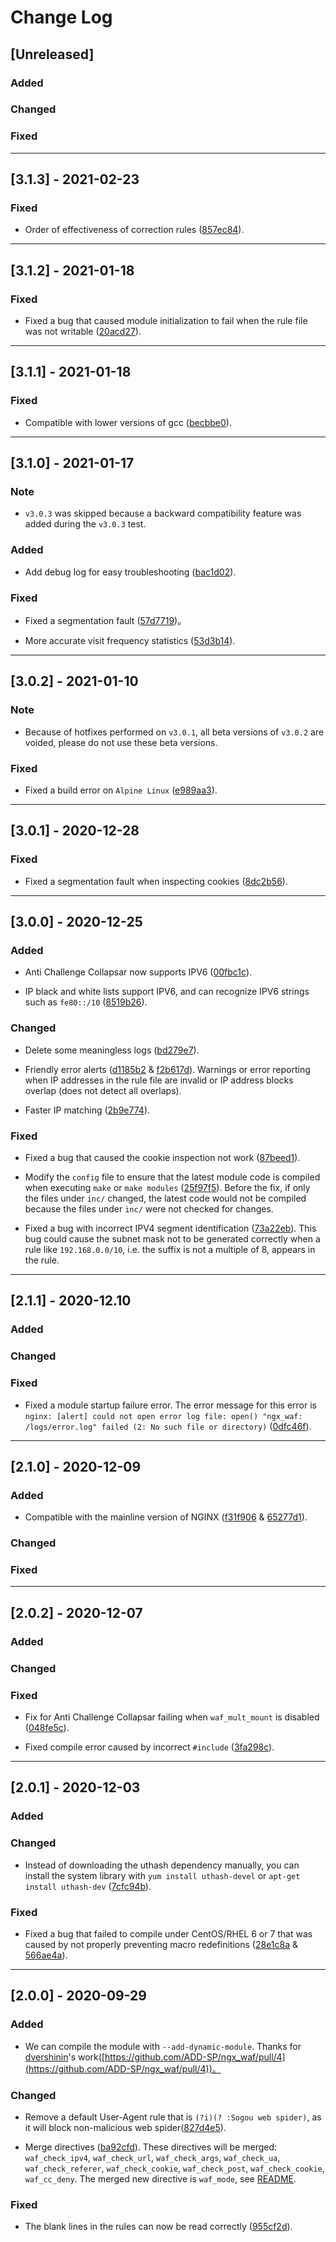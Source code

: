 # Change Log

## [Unreleased]

### Added

### Changed

### Fixed

***

## [3.1.3] - 2021-02-23

### Fixed

* Order of effectiveness of correction rules ([857ec84](https://github.com/ADD-SP/ngx_waf/commit/857ec84c6519d88d1c1a5560a244dceffd413f3f)).

***

## [3.1.2] - 2021-01-18

### Fixed

* Fixed a bug that caused module initialization to fail when the rule file was not writable ([20acd27](https://github.com/ADD-SP/ngx_waf/commit/20acd27815d1f266d89c1557e93848c96117b8ff)).

***

## [3.1.1] - 2021-01-18

### Fixed

* Compatible with lower versions of gcc ([becbbe0](https://github.com/ADD-SP/ngx_waf/commit/becbbe022b9f6efa606e720d7cbcd6c5d6f22c33)).

***

## [3.1.0] - 2021-01-17

### Note

* `v3.0.3` was skipped because a backward compatibility feature was added during the `v3.0.3` test.

### Added

* Add debug log for easy troubleshooting ([bac1d02](https://github.com/ADD-SP/ngx_waf/commit/bac1d026e9e902d9a49881e899cba4965f3388a4)).

### Fixed

* Fixed a segmentation fault ([57d7719](https://github.com/ADD-SP/ngx_waf/commit/57d7719654caddc40ee655c797f0984f42c25495))。

* More accurate visit frequency statistics ([53d3b14](https://github.com/ADD-SP/ngx_waf/commit/53d3b149a524252dbb9b8170e31f4b1f4895a6b7)).

***

## [3.0.2] - 2021-01-10

### Note

* Because of hotfixes performed on `v3.0.1`, all beta versions of `v3.0.2` are voided, please do not use these beta versions.

### Fixed

* Fixed a build error on `Alpine Linux` ([e989aa3](https://github.com/ADD-SP/ngx_waf/commit/e989aa34370da73f03627601188ca33844372c4f)).

***

## [3.0.1] - 2020-12-28

### Fixed

* Fixed a segmentation fault when inspecting cookies ([8dc2b56](https://github.com/ADD-SP/ngx_waf/commit/8dc2b56e9a8ae7c22cc5309ac0a060b0358f545b)).


***

## [3.0.0] - 2020-12-25

### Added

* Anti Challenge Collapsar now supports IPV6 ([00fbc1c](https://github.com/ADD-SP/ngx_waf/commit/00fbc1c20ec964f6cd3bb992d756737e95b6c7ed)).

* IP black and white lists support IPV6, and can recognize IPV6 strings such as `fe80::/10` ([8519b26](https://github.com/ADD-SP/ngx_waf/commit/8519b26f5fb9491ac60ae084247a0957c0931d0c)).

### Changed

* Delete some meaningless logs ([bd279e7](https://github.com/ADD-SP/ngx_waf/commit/bd279e7be872621fa75337722a9fae30b2ea6812)).

* Friendly error alerts ([d1185b2](https://github.com/ADD-SP/ngx_waf/commit/d1185b26a413e45dcf5ef479b0078aa57a4b5962) & [f2b617d](https://github.com/ADD-SP/ngx_waf/commit/f2b617d5174eb1bc6982113415ddcb1f798ef703)). Warnings or error reporting when IP addresses in the rule file are invalid or IP address blocks overlap (does not detect all overlaps).

* Faster IP matching ([2b9e774](https://github.com/ADD-SP/ngx_waf/commit/2b9e77404826666df301c3d6b3ce07a6968de266)).

### Fixed

* Fixed a bug that caused the cookie inspection not work ([87beed1](https://github.com/ADD-SP/ngx_waf/commit/87beed183e404c70411a2d35ea68ebbccccf5ff6)).

* Modify the `config` file to ensure that the latest module code is compiled when executing `make` or `make modules` ([25f97f5](https://github.com/ADD-SP/ngx_waf/commit/25f97f5e7f3792b131ab0ebb1bfe4b7fe5e330ae)). Before the fix, if only the files under `inc/` changed, the latest code would not be compiled because the files under `inc/` were not checked for changes.

* Fixed a bug with incorrect IPV4 segment identification ([73a22eb](https://github.com/ADD-SP/ngx_waf/commit/73a22eb3538a24e9714bf8331946a5654df20cc1)). This bug could cause the subnet mask not to be generated correctly when a rule like `192.168.0.0/10`, i.e. the suffix is not a multiple of 8, appears in the rule.

***

## [2.1.1] - 2020-12.10

### Added

### Changed

### Fixed

* Fixed a module startup failure error. The error message for this error is `nginx: [alert] could not open error log file: open() "ngx_waf: /logs/error.log" failed (2: No such file or directory)` ([0dfc46f](https://github.com/ADD-SP/ngx_waf/commit/0dfc46f2dfc7ed91977b501c868abf961966d4e1)).

***

## [2.1.0] - 2020-12-09

### Added

* Compatible with the mainline version of NGINX ([f31f906](https://github.com/ADD-SP/ngx_waf/commit/f31f906b11fb00f54bfea504ca7c8c147a0be1d8) & [65277d1](https://github.com/ADD-SP/ngx_waf/commit/7b4f897a4a332b43bf94de874f8ba8c3098aaee4)).

### Changed

### Fixed

***

## [2.0.2] - 2020-12-07

### Added

### Changed

### Fixed

* Fix for Anti Challenge Collapsar failing when `waf_mult_mount` is disabled ([048fe5c](https://github.com/ADD-SP/ngx_waf/commit/048fe5c15863d9a3106387225774305aa5564726)).

* Fixed compile error caused by incorrect `#include` ([3fa298c](https://github.com/ADD-SP/ngx_waf/commit/3fa298c6184618ea0cd6336783a4d7a2ed27469c)).

***

## [2.0.1] - 2020-12-03

### Added

### Changed

* Instead of downloading the uthash dependency manually, you can install the system library with `yum install uthash-devel` or `apt-get install uthash-dev` ([7cfc94b](https://github.com/ADD-SP/ngx_waf/commit/7cfc94bc64fa4f2c29bdf3b24e21aeb1ba412054)).

### Fixed

* Fixed a bug that failed to compile under CentOS/RHEL 6 or 7 that was caused by not properly preventing macro redefinitions ([28e1c8a](https://github.com/ADD-SP/ngx_waf/commit/28e1c8aca03375089c75df21c5db3c38013edde7) & [566ae4a](https://github.com/ADD-SP/ngx_waf/commit/566ae4a50f855674b256db84305a24e1b2a6bc6d)).

***

## [2.0.0] - 2020-09-29

### Added

* We can compile the module with `--add-dynamic-module`. Thanks for [dvershinin](https://github.com/dvershinin)'s work([https://github.com/ADD-SP/ngx_waf/pull/4](https://github.com/ADD-SP/ngx_waf/pull/4))。

### Changed

* Remove a default User-Agent rule that is `(?i)(? :Sogou web spider)`, as it will block non-malicious web spider([827d4e5](https://github.com/ADD-SP/ngx_waf/commit/827d4e5bc48894ff9147e49799d3a9656fe7dd8a)).

* Merge directives ([ba92cfd](https://github.com/ADD-SP/ngx_waf/commit/ba92cfd53ce78da8ff4ed22d2bc71a47de4cbe25)). These directives will be merged: `waf_check_ipv4`, `waf_check_url`, `waf_check_args`, `waf_check_ua`, `waf_check_referer`, `waf_check_cookie`, `waf_check_post`, `waf_check_cookie`, `waf_cc_deny`. The merged new directive is `waf_mode`, see [README](README-EN.md).

### Fixed

* The blank lines in the rules can now be read correctly ([955cf2d](https://github.com/ADD-SP/ngx_waf/commit/955cf2d240c4d66f815890e3ee9b88ccf906cf1d)).
